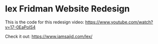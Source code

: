 # lex Fridman Website Redesign
This is the code for this redesign video: https://www.youtube.com/watch?v=17-0EaPolS4

Check it out: https://www.iamsajid.com/lex/
